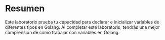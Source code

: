 # Resumen

Este laboratorio prueba tu capacidad para declarar e inicializar variables de diferentes tipos en Golang. Al completar este laboratorio, tendrás una mejor comprensión de cómo trabajar con variables en Golang.
